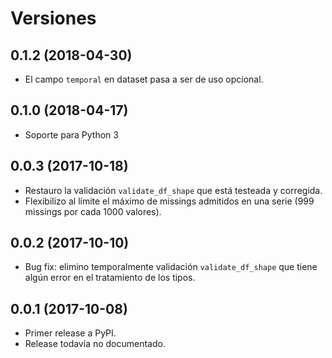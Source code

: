 Versiones
===

0.1.2 (2018-04-30)
------------------

* El campo `temporal` en dataset pasa a ser de uso opcional.

0.1.0 (2018-04-17)
------------------

* Soporte para Python 3

0.0.3 (2017-10-18)
------------------

* Restauro la validación `validate_df_shape` que está testeada y corregida.
* Flexibilizo al límite el máximo de missings admitidos en una serie (999 missings por cada 1000 valores).

0.0.2 (2017-10-10)
------------------

* Bug fix: elimino temporalmente validación `validate_df_shape` que tiene algún error en el tratamiento de los tipos.

0.0.1 (2017-10-08)
------------------

* Primer release a PyPI.
* Release todavía no documentado.
